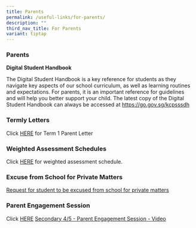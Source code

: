 ```yaml
---
title: Parents
permalink: /useful-links/for-parents/
description: ""
third_nav_title: For Parents
variant: tiptap
---
```

<h3>Parents</h3>
<p><strong>Digital Student Handbook</strong> 
<br>
</p>
<p>The Digital Student Handbook is a key reference for students as they navigate
key aspects of our school curriculum, as well as learning routines and
expectations. For parents, it is an important reference for guidelines
and will help you better support your child. The latest copy of the Digital
Student Handbook can always be accessed at <a href="https://go.gov.sg/kcpsssdh" rel="noopener noreferrer nofollow" target="_blank">https://go.gov.sg/kcpsssdh</a>
</p>
<p></p>
<h3>Termly Letters</h3>
<p>Click <a href="/files/2024_KCPSS_Term_1_parent_letter.pdf" rel="noopener noreferrer nofollow" target="_blank">HERE</a> for
Term 1 Parent Letter</p>
<p></p>
<h3>Weighted Assessment Schedules</h3>
<p>Click <a href="https://go.gov.sg/weighted-assessment" rel="noopener noreferrer nofollow" target="_blank">HERE</a> for
weighted assessment schedule.</p>
<h3>Excuse from School for Private Matters</h3>
<p><a href="https://go.gov.sg/kcpss-form-absence-privatereasons" rel="noopener noreferrer nofollow" target="_blank">Request for student to be excused from school for private matters</a>
</p>
<p></p>
<h3>Parent Engagement Session</h3>
<p>Click <a href="https://go.gov.sg/parent-engagement-resources" rel="noopener nofollow" target="_blank">HERE</a> 
<a href="https://go.gov.sg/secondary4and5briefing" rel="noopener noreferrer nofollow" target="_blank">Secondary 4/5 - Parent Engagement Session - Video</a>
</p>